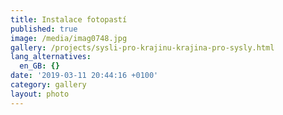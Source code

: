 ```yaml
---
title: Instalace fotopastí
published: true
image: /media/imag0748.jpg
gallery: /projects/sysli-pro-krajinu-krajina-pro-sysly.html
lang_alternatives:
  en_GB: {}
date: '2019-03-11 20:44:16 +0100'
category: gallery
layout: photo
---
```



